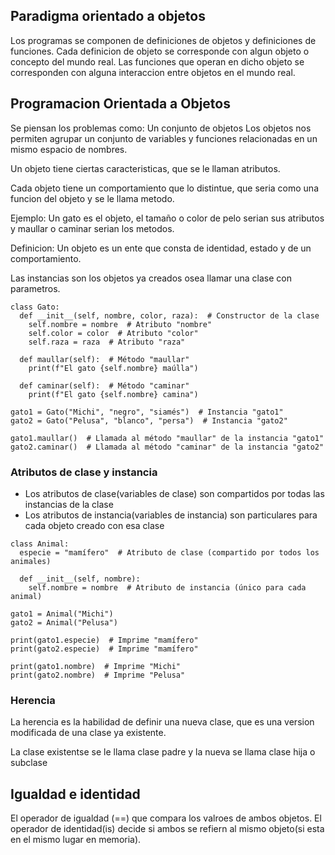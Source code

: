## Paradigma orientado a objetos
Los programas se componen de definiciones de objetos y definiciones de funciones.
Cada definicion de objeto se corresponde con algun objeto o concepto del mundo real.
Las funciones que operan en dicho objeto se corresponden con alguna interaccion entre objetos en el mundo real.

## Programacion Orientada a Objetos
Se piensan los problemas como:
Un conjunto de objetos
Los objetos nos permiten agrupar un conjunto de variables y funciones relacionadas en un mismo espacio de nombres.

Un objeto tiene ciertas caracteristicas, que se le llaman atributos.

Cada objeto tiene un comportamiento que lo distintue, que seria como una funcion del objeto y se le llama metodo.

Ejemplo:
Un gato es el objeto, el tamaño o color de pelo serian sus atributos y maullar o caminar serian los metodos.

Definicion: Un objeto es un ente que consta de identidad, estado y de un comportamiento.

Las instancias son los objetos ya creados osea llamar una clase con parametros.

```
class Gato:
  def __init__(self, nombre, color, raza):  # Constructor de la clase
    self.nombre = nombre  # Atributo "nombre"
    self.color = color  # Atributo "color"
    self.raza = raza  # Atributo "raza"

  def maullar(self):  # Método "maullar"
    print(f"El gato {self.nombre} maúlla")

  def caminar(self):  # Método "caminar"
    print(f"El gato {self.nombre} camina")

gato1 = Gato("Michi", "negro", "siamés")  # Instancia "gato1"
gato2 = Gato("Pelusa", "blanco", "persa")  # Instancia "gato2"

gato1.maullar()  # Llamada al método "maullar" de la instancia "gato1"
gato2.caminar()  # Llamada al método "caminar" de la instancia "gato2"
```
### Atributos de clase y instancia
- Los atributos de clase(variables de clase) son compartidos por todas las instancias de la clase
- Los atributos de instancia(variables de instancia) son particulares para cada objeto creado con esa clase
```
class Animal:
  especie = "mamífero"  # Atributo de clase (compartido por todos los animales)

  def __init__(self, nombre):
    self.nombre = nombre  # Atributo de instancia (único para cada animal)

gato1 = Animal("Michi")
gato2 = Animal("Pelusa")

print(gato1.especie)  # Imprime "mamífero"
print(gato2.especie)  # Imprime "mamífero"

print(gato1.nombre)  # Imprime "Michi"
print(gato2.nombre)  # Imprime "Pelusa"
```
### Herencia
La herencia es la habilidad de definir una nueva clase, que es una version modificada de una clase ya existente.

La clase existentse se le llama clase padre y la nueva se llama clase hija o subclase

## Igualdad e identidad
El operador de igualdad (==) que compara los valroes de ambos objetos.
El operador de identidad(is) decide si ambos se refiern al mismo objeto(si esta en el mismo lugar en memoria).

